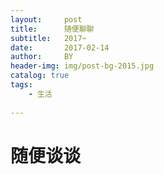 ```yaml
---
layout:     post
title:      随便聊聊
subtitle:   2017~ 
date:       2017-02-14
author:     BY
header-img: img/post-bg-2015.jpg
catalog: true
tags:
    - 生活
    
---
```


# 随便谈谈
